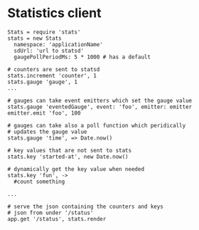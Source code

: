 # Statistics client


    Stats = require 'stats'
    stats = new Stats
      namespace: 'applicationName'
      sdUrl: 'url to statsd'
      gaugePollPeriodMs: 5 * 1000 # has a default

    # counters are sent to statsd
    stats.increment 'counter', 1
    stats.gauge 'gauge', 1
    ...

    # gauges can take event emitters which set the gauge value
    stats.gauge 'eventedGauge', event: 'foo', emitter: emitter
    emitter.emit 'foo', 100

    # gauges can take also a poll function which peridically
    # updates the gauge value
    stats.gauge 'time', => Date.now()

    # key values that are not sent to stats
    stats.key 'started-at', new Date.now()

    # dynamically get the key value when needed
    stats.key 'fun', ->
      #count something

    ...

    # serve the json containing the counters and keys
    # json from under '/status'
    app.get '/status', stats.render
